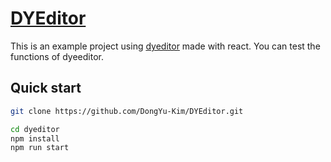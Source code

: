 # [DYEditor](https://github.com/DongYu-Kim/DYEditor)
This is an example project using [dyeditor](https://www.npmjs.com/package/dyeditor) made with react. You can test the functions of dyeeditor.

## Quick start
```bash
git clone https://github.com/DongYu-Kim/DYEditor.git

cd dyeditor
npm install
npm run start
```